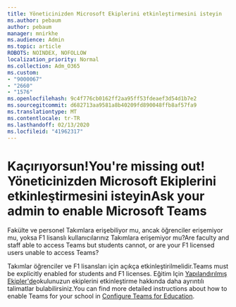 ```yaml
---
title: Yöneticinizden Microsoft Ekiplerini etkinleştirmesini isteyin
ms.author: pebaum
author: pebaum
manager: mnirkhe
ms.audience: Admin
ms.topic: article
ROBOTS: NOINDEX, NOFOLLOW
localization_priority: Normal
ms.collection: Adm_O365
ms.custom:
- "9000067"
- "2660"
- "1576"
ms.openlocfilehash: 9c4f776cb0162ff2aa95ff53fdeaef3d54d1b7e2
ms.sourcegitcommit: d682713aa9581a8b40209fd890048ffb8af57fa9
ms.translationtype: MT
ms.contentlocale: tr-TR
ms.lasthandoff: 02/13/2020
ms.locfileid: "41962317"
---
```

# <a name="youre-missing-out-ask-your-admin-to-enable-microsoft-teams"></a><span data-ttu-id="36be1-102">Kaçırıyorsun!</span><span class="sxs-lookup"><span data-stu-id="36be1-102">You're missing out!</span></span> <span data-ttu-id="36be1-103">Yöneticinizden Microsoft Ekiplerini etkinleştirmesini isteyin</span><span class="sxs-lookup"><span data-stu-id="36be1-103">Ask your admin to enable Microsoft Teams</span></span>

<span data-ttu-id="36be1-104">Fakülte ve personel Takımlara erişebiliyor mu, ancak öğrenciler erişemiyor mu, yoksa F1 lisanslı kullanıcılarınız Takımlara erişemiyor mu?</span><span class="sxs-lookup"><span data-stu-id="36be1-104">Are faculty and staff able to access Teams but students cannot, or are your F1 licensed users unable to access Teams?</span></span>

<span data-ttu-id="36be1-105">Takımlar öğrenciler ve F1 lisansları için açıkça etkinleştirilmelidir.</span><span class="sxs-lookup"><span data-stu-id="36be1-105">Teams must be explicitly enabled for students and F1 licenses.</span></span> <span data-ttu-id="36be1-106">Eğitim Için [Yapılandırılmış Ekipler'de](https://docs.microsoft.com/microsoft-365/education/deploy/set-up-teams-for-education)okulunuzun ekiplerini etkinleştirme hakkında daha ayrıntılı talimatlar bulabilirsiniz.</span><span class="sxs-lookup"><span data-stu-id="36be1-106">You can find more detailed instructions about how to enable Teams for your school in [Configure Teams for Education](https://docs.microsoft.com/microsoft-365/education/deploy/set-up-teams-for-education).</span></span> 